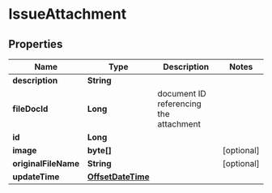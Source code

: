 
# IssueAttachment

## Properties
Name | Type | Description | Notes
------------ | ------------- | ------------- | -------------
**description** | **String** |  | 
**fileDocId** | **Long** | document ID referencing the attachment | 
**id** | **Long** |  | 
**image** | **byte[]** |  |  [optional]
**originalFileName** | **String** |  |  [optional]
**updateTime** | [**OffsetDateTime**](OffsetDateTime.md) |  | 



